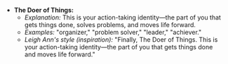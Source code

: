 - **The Doer of Things:**
  - *Explanation:* This is your action-taking identity—the part of you that gets things done, solves problems, and moves life forward.
  - *Examples:* "organizer," "problem solver," "leader," "achiever."
  - *Leigh Ann's style (inspiration):* "Finally, The Doer of Things. This is your action-taking identity—the part of you that gets things done and moves life forward."